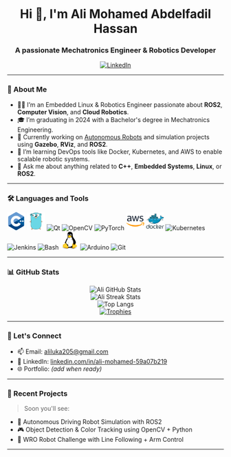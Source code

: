 <h1 align="center">Hi 👋, I'm Ali Mohamed Abdelfadil Hassan</h1>
<h3 align="center">A passionate Mechatronics Engineer & Robotics Developer</h3>

<p align="center">
  <a href="https://www.linkedin.com/in/ali-mohamed-59a07b219" target="_blank">
    <img src="https://img.shields.io/badge/LinkedIn-blue?style=for-the-badge&logo=linkedin&logoColor=white" alt="LinkedIn" />
  </a>
</p>

---

### 🚀 About Me

- 👨‍💻 I’m an Embedded Linux & Robotics Engineer passionate about **ROS2**, **Computer Vision**, and **Cloud Robotics**.
- 🎓 I’m graduating in 2024 with a Bachelor's degree in Mechatronics Engineering.
- 🔭 Currently working on [Autonomous Robots](#) and simulation projects using **Gazebo**, **RViz**, and **ROS2**.
- 🌱 I’m learning DevOps tools like Docker, Kubernetes, and AWS to enable scalable robotic systems.
- 💬 Ask me about anything related to **C++**, **Embedded Systems**, **Linux**, or **ROS2**.

---

### 🛠️ Languages and Tools

<p>
  <img src="https://raw.githubusercontent.com/devicons/devicon/master/icons/cplusplus/cplusplus-original.svg" alt="C++" width="42" height="42"/>
  <img src="https://raw.githubusercontent.com/devicons/devicon/master/icons/go/go-original.svg" alt="Go" width="42" height="42"/>
  <img src="https://upload.wikimedia.org/wikipedia/commons/0/0b/Qt_logo_2016.svg" alt="Qt" width="42" height="42"/>
  <img src="https://www.vectorlogo.zone/logos/opencv/opencv-icon.svg" alt="OpenCV" width="42" height="42"/>
  <img src="https://www.vectorlogo.zone/logos/pytorch/pytorch-icon.svg" alt="PyTorch" width="42" height="42"/>
  <img src="https://raw.githubusercontent.com/devicons/devicon/master/icons/amazonwebservices/amazonwebservices-original-wordmark.svg" alt="AWS" width="42" height="42"/>
  <img src="https://raw.githubusercontent.com/devicons/devicon/master/icons/docker/docker-original-wordmark.svg" alt="Docker" width="42" height="42"/>
  <img src="https://www.vectorlogo.zone/logos/kubernetes/kubernetes-icon.svg" alt="Kubernetes" width="42" height="42"/>
  <img src="https://www.vectorlogo.zone/logos/jenkins/jenkins-icon.svg" alt="Jenkins" width="42" height="42"/>
  <img src="https://www.vectorlogo.zone/logos/gnu_bash/gnu_bash-icon.svg" alt="Bash" width="42" height="42"/>
  <img src="https://raw.githubusercontent.com/devicons/devicon/master/icons/linux/linux-original.svg" alt="Linux" width="42" height="42"/>
  <img src="https://cdn.worldvectorlogo.com/logos/arduino-1.svg" alt="Arduino" width="42" height="42"/>
  <img src="https://www.vectorlogo.zone/logos/git-scm/git-scm-icon.svg" alt="Git" width="42" height="42"/>
</p>

---

### 📊 GitHub Stats

<p align="center">
  <img src="https://github-readme-stats.vercel.app/api?username=AliLuka&show_icons=true&theme=radical" alt="Ali GitHub Stats" />
  <br />
  <img src="https://github-readme-streak-stats.herokuapp.com/?user=AliLuka&theme=radical" alt="Ali Streak Stats" />
  <br />
  <img src="https://github-readme-stats.vercel.app/api/top-langs/?username=AliLuka&layout=compact&theme=radical" alt="Top Langs" />
  <br />
  <a href="https://github.com/ryo-ma/github-profile-trophy"><img src="https://github-profile-trophy.vercel.app/?username=AliLuka&theme=radical" alt="Trophies" /></a>
</p>

---

### 🔗 Let's Connect

- 📫 Email: aliluka205@gmail.com  
- 💼 LinkedIn: [linkedin.com/in/ali-mohamed-59a07b219](https://www.linkedin.com/in/ali-mohamed-59a07b219)  
- 🌐 Portfolio: *(add when ready)*

---

### 📝 Recent Projects
> Soon you'll see:
- 🚗 Autonomous Driving Robot Simulation with ROS2
- 🎮 Object Detection & Color Tracking using OpenCV + Python
- 🤖 WRO Robot Challenge with Line Following + Arm Control

---

